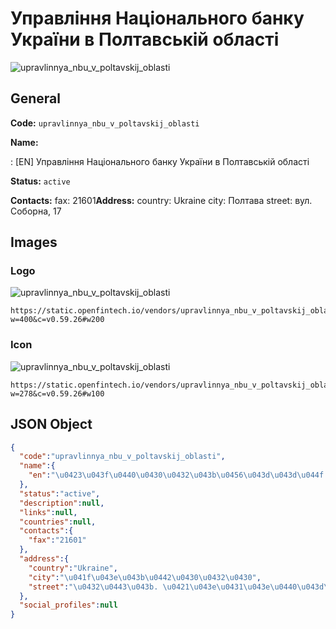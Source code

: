 
# Управління Національного банку України в Полтавській області 
![upravlinnya_nbu_v_poltavskij_oblasti](https://static.openfintech.io/vendors/upravlinnya_nbu_v_poltavskij_oblasti/logo.svg?w=400&c=v0.59.26#w200)  

## General 
 
**Code:** `upravlinnya_nbu_v_poltavskij_oblasti` 
 
**Name:** 
 
:	[EN] Управління Національного банку України в Полтавській області 
 
**Status:** `active` 
 
**Contacts:** 
fax: 21601**Address:** 
country: Ukraine 
city: Полтава 
street: вул. Соборна, 17 

## Images 

### Logo 
 
![upravlinnya_nbu_v_poltavskij_oblasti](https://static.openfintech.io/vendors/upravlinnya_nbu_v_poltavskij_oblasti/logo.svg?w=400&c=v0.59.26#w200)  

```
https://static.openfintech.io/vendors/upravlinnya_nbu_v_poltavskij_oblasti/logo.svg?w=400&c=v0.59.26#w200
```  

### Icon 
 
![upravlinnya_nbu_v_poltavskij_oblasti](https://static.openfintech.io/vendors/upravlinnya_nbu_v_poltavskij_oblasti/icon.svg?w=278&c=v0.59.26#w100)  

```
https://static.openfintech.io/vendors/upravlinnya_nbu_v_poltavskij_oblasti/icon.svg?w=278&c=v0.59.26#w100
```  

## JSON Object 

```json
{
  "code":"upravlinnya_nbu_v_poltavskij_oblasti",
  "name":{
    "en":"\u0423\u043f\u0440\u0430\u0432\u043b\u0456\u043d\u043d\u044f \u041d\u0430\u0446\u0456\u043e\u043d\u0430\u043b\u044c\u043d\u043e\u0433\u043e \u0431\u0430\u043d\u043a\u0443 \u0423\u043a\u0440\u0430\u0457\u043d\u0438 \u0432 \u041f\u043e\u043b\u0442\u0430\u0432\u0441\u044c\u043a\u0456\u0439 \u043e\u0431\u043b\u0430\u0441\u0442\u0456"
  },
  "status":"active",
  "description":null,
  "links":null,
  "countries":null,
  "contacts":{
    "fax":"21601"
  },
  "address":{
    "country":"Ukraine",
    "city":"\u041f\u043e\u043b\u0442\u0430\u0432\u0430",
    "street":"\u0432\u0443\u043b. \u0421\u043e\u0431\u043e\u0440\u043d\u0430, 17"
  },
  "social_profiles":null
}
```  
